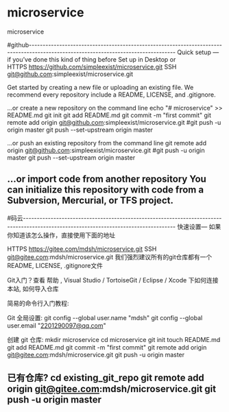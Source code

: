 # microservice
microservice

#github-----------------------------------------------------------------------------------------------------------------------------------
Quick setup — if you’ve done this kind of thing before
 Set up in Desktop	or	
HTTPS   https://github.com/simpleexist/microservice.git
SSH         git@github.com:simpleexist/microservice.git

Get started by creating a new file or uploading an existing file. We recommend every repository include a README, LICENSE, and .gitignore.

…or create a new repository on the command line
 echo "# microservice" >> README.md
git init
git add README.md
git commit -m "first commit"
git remote add origin git@github.com:simpleexist/microservice.git
#git push -u origin master
git push --set-upstream origin master

…or push an existing repository from the command line
git remote add origin git@github.com:simpleexist/microservice.git
#git push -u origin master
git push --set-upstream origin master

…or import code from another repository
You can initialize this repository with code from a Subversion, Mercurial, or TFS project.
------------------------------------------------------------------------------------------------------------------------------------------
#码云-------------------------------------------------------------------------------------------------------------------------------------
快速设置— 如果你知道该怎么操作，直接使用下面的地址

HTTPS https://gitee.com/mdsh/microservice.git
SSH       git@gitee.com:mdsh/microservice.git
我们强烈建议所有的git仓库都有一个README, LICENSE, .gitignore文件

Git入门？查看 帮助 , Visual Studio / TortoiseGit / Eclipse / Xcode 下如何连接本站, 如何导入仓库

简易的命令行入门教程:

Git 全局设置:
git config --global user.name "mdsh"
git config --global user.email "2201290097@qq.com"

创建 git 仓库:
mkdir microservice
cd microservice
git init
touch README.md
git add README.md
git commit -m "first commit"
git remote add origin git@gitee.com:mdsh/microservice.git
git push -u origin master

已有仓库?
cd existing_git_repo
git remote add origin git@gitee.com:mdsh/microservice.git
git push -u origin master
--------------------------------------------------------------------------------------------------------------------------------------------